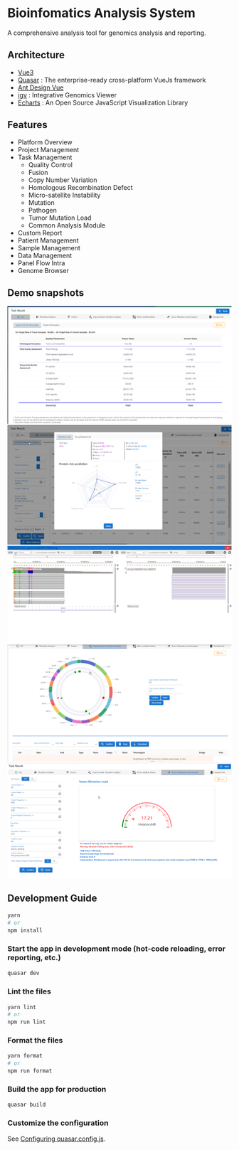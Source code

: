 # Bioinfomatics Analysis System
A comprehensive analysis tool for genomics analysis and reporting.

## Architecture
- [Vue3](https://cn.vuejs.org/)
- [Quasar](https://quasar.dev/) : The enterprise-ready cross-platform VueJs framework
- [Ant Design Vue](https://www.antdv.com/)
- [igv](https://github.com/igvteam/igv.js) : Integrative Genomics Viewer
- [Echarts](https://echarts.apache.org/en/index.html) : An Open Source JavaScript Visualization Library

## Features
- Platform Overview
- Project Management
- Task Management
  - Quality Control
  - Fusion
  - Copy Number Variation
  - Homologous Recombination Defect
  - Micro-satellite Instability
  - Mutation
  - Pathogen
  - Tumor Mutation Load
  - Common Analysis Module
- Custom Report
- Patient Management
- Sample Management
- Data Management
- Panel Flow Intra
- Genome Browser

## Demo snapshots
![](./static/Snipaste_2024-09-16_02-19-16.png)
![](./static/Snipaste_2024-09-16_02-20-33.png)
![](./static/Snipaste_2024-09-16_02-21-48.png)
![](./static/Snipaste_2024-09-16_02-22-22.png)
![](./static/Snipaste_2024-09-16_02-22-38.png)


## Development Guide

```bash
yarn
# or
npm install
```

### Start the app in development mode (hot-code reloading, error reporting, etc.)

```bash
quasar dev
```

### Lint the files

```bash
yarn lint
# or
npm run lint
```

### Format the files

```bash
yarn format
# or
npm run format
```

### Build the app for production

```bash
quasar build
```

### Customize the configuration

See [Configuring quasar.config.js](https://v2.quasar.dev/quasar-cli-webpack/quasar-config-js).
